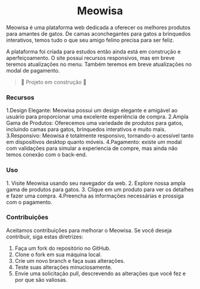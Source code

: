 <h1 align="center"> Meowisa </h1>

<p>
Meowisa é uma plataforma web dedicada a oferecer os melhores produtos para amantes de gatos. De camas aconchegantes para gatos a brinquedos interativos, temos tudo o que seu amigo felino precisa para ser feliz. 

A plataforma foi criada para estudos então ainda está em construção e aperfeiçoamento. O site possui recursos responsivos, mas em breve teremos atualizações no menu. Também teremos em breve atualizações no modal de pagamento.
</p>

> :construction: Projeto em construção :construction:

<h3> Recursos </h3>
<p> 
1.Design Elegante: Meowisa possui um design elegante e amigável ao usuário para proporcionar uma excelente experiência de compra.
2.Ampla Gama de Produtos: Oferecemos uma variedade de produtos para gatos, incluindo camas para gatos, brinquedos interativos e muito mais.
3.Responsivo: Meowisa é totalmente responsivo, tornando-o acessível tanto em dispositivos desktop quanto móveis.
4.Pagamento: existe um modal com validações para simular a experiencia de compre, mas ainda não temos conexão com o back-end.
</p>

<h3>Uso</h3>

<p>
1. Visite Meowisa usando seu navegador da web.
2. Explore nossa ampla gama de produtos para gatos.
3. Clique em um produto para ver os detalhes e fazer uma compra.
4.Preencha as informações necessárias e prossiga com o pagamento.
</p>

<h3>Contribuições</h3>

<p>
Aceitamos contribuições para melhorar o Meowisa. Se você deseja contribuir, siga estas diretrizes:

1. Faça um fork do repositório no GitHub.
2. Clone o fork em sua máquina local.
3. Crie um novo branch e faça suas alterações.
4. Teste suas alterações minuciosamente.
5. Envie uma solicitação pull, descrevendo as alterações que você fez e por que são valiosas.
</p>
